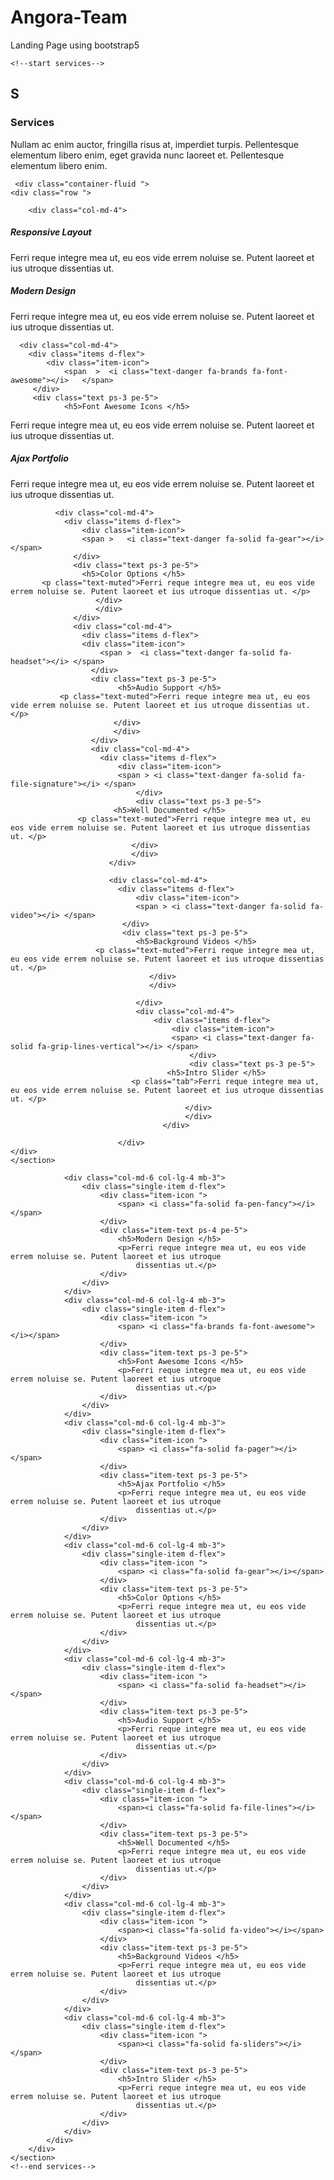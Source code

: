 # Angora-Team
Landing Page using bootstrap5

  <!DOCTYPE html>
<html lang="en">
<head>
    <meta charset="UTF-8">
    <meta http-equiv="X-UA-Compatible" content="IE=edge">
    <meta name="viewport" content="width=device-width, initial-scale=1.0">
    <title>Angora</title>
    <link rel="stylesheet" href="css/all.min.css">
    <link rel="stylesheet" href="css/bootstrap.min.css">
    <link rel="stylesheet" href="style.css">
<script src="js/bootstrap.min.js"></script>
</head>

<body>

    <!--start services-->

<section id="Services" class="our-service bg-gray p-4 m-5">
    <div class="title d-flex justify-content-center align-items-center position-relative">
        <h2 class="fw-bolder fa-solid"> S</h2>
        <h3 class="fw-bolder position-absolute mt-3 top-0">Services </h3>
    </div>
     <div class="line mt-3 "></div>
     <p class=" text-muted text-center m-3 p-3 ">Nullam ac enim auctor, fringilla risus at, imperdiet turpis. Pellentesque <br> elementum libero enim, eget gravida nunc laoreet et. Pellentesque <br> elementum libero enim. </p>

     <div class="container-fluid ">
    <div class="row ">
       
        <div class="col-md-4">
 <div class="items d-flex">
     <div class="item-icons">
     <span > <i class="text-danger fa-solid fa-laptop"></i> </span>
  </div>
  <div class="text ps-3 pe-5">
     <h5 class="">Responsive Layout </h5>
<p class="text-muted">Ferri reque integre mea ut, eu eos vide errem noluise se. Putent laoreet et ius utroque dissentias ut. </p>
        </div>
        </div>
   </div>

   <div class="col-md-4">
    <div class="items d-flex">
        <div class="item-icon">
        <span >  <i class="text-danger fa-solid fa-pen-ruler"></i>  </span>
</div>
<div class="text ps-3 pe-5">
        <h5 class="">Modern Design </h5>
<p class="text-muted">Ferri reque integre mea ut, eu eos vide errem noluise se. Putent laoreet et ius utroque dissentias ut. </p>
           </div>
           </div>
      </div>

      <div class="col-md-4">
        <div class="items d-flex">
            <div class="item-icon">
                <span  >  <i class="text-danger fa-brands fa-font-awesome"></i>   </span>
         </div> 
         <div class="text ps-3 pe-5">
                <h5>Font Awesome Icons </h5>
  <p>Ferri reque integre mea ut, eu eos vide errem noluise se. Putent laoreet et ius utroque dissentias ut. </p>
               </div>
               </div>
          </div>
          <div class="col-md-4">
            <div class="items d-flex">
                <div class="item-icon">
                <span >  <i class=" text-danger fa-solid fa-id-card"></i> </span>
                    </div>
                    <div class="text ps-3 pe-5">
               <h5>Ajax Portfolio </h5>
       <p class="text-muted">Ferri reque integre mea ut, eu eos vide errem noluise se. Putent laoreet et ius utroque dissentias ut. </p>
                   </div>
                   </div>
              </div>

              <div class="col-md-4">
                <div class="items d-flex">
                    <div class="item-icon">
                    <span >   <i class="text-danger fa-solid fa-gear"></i>  </span>
                  </div>
                  <div class="text ps-3 pe-5">
                    <h5>Color Options </h5>
           <p class="text-muted">Ferri reque integre mea ut, eu eos vide errem noluise se. Putent laoreet et ius utroque dissentias ut. </p>
                       </div>
                       </div>
                  </div>
                  <div class="col-md-4">
                    <div class="items d-flex">
                    <div class="item-icon">
                        <span >  <i class="text-danger fa-solid fa-headset"></i> </span>
                      </div>
                      <div class="text ps-3 pe-5">
                            <h5>Audio Support </h5>
               <p class="text-muted">Ferri reque integre mea ut, eu eos vide errem noluise se. Putent laoreet et ius utroque dissentias ut. </p>
                           </div>
                           </div>
                      </div>
                      <div class="col-md-4">
                        <div class="items d-flex">
                            <div class="item-icon">
                            <span > <i class="text-danger fa-solid fa-file-signature"></i> </span>
                                </div>
                                <div class="text ps-3 pe-5">
                           <h5>Well Documented </h5>
                   <p class="text-muted">Ferri reque integre mea ut, eu eos vide errem noluise se. Putent laoreet et ius utroque dissentias ut. </p>
                               </div>
                               </div>
                          </div>

                          <div class="col-md-4">
                            <div class="items d-flex">
                                <div class="item-icon">
                                <span > <i class="text-danger fa-solid fa-video"></i> </span>
                             </div>
                             <div class="text ps-3 pe-5">
                                <h5>Background Videos </h5>
                       <p class="text-muted">Ferri reque integre mea ut, eu eos vide errem noluise se. Putent laoreet et ius utroque dissentias ut. </p>
                                   </div>
                                   </div>
                      
                                </div>                   
                                <div class="col-md-4">
                                    <div class="items d-flex">
                                        <div class="item-icon">
                                        <span> <i class="text-danger fa-solid fa-grip-lines-vertical"></i> </span>
                                            </div>
                                            <div class="text ps-3 pe-5">
                                       <h5>Intro Slider </h5>
                               <p class="tab">Ferri reque integre mea ut, eu eos vide errem noluise se. Putent laoreet et ius utroque dissentias ut. </p>
                                           </div>
                                           </div>
                                      </div>
 
                            </div>
    </div>
    </section>
 <!--end services-->
                <div class="col-md-6 col-lg-4 mb-3">
                    <div class="single-item d-flex">
                        <div class="item-icon ">
                            <span> <i class="fa-solid fa-pen-fancy"></i></span>
                        </div>
                        <div class="item-text ps-4 pe-5">
                            <h5>Modern Design </h5>
                            <p>Ferri reque integre mea ut, eu eos vide errem noluise se. Putent laoreet et ius utroque
                                dissentias ut.</p>
                        </div>
                    </div>
                </div>
                <div class="col-md-6 col-lg-4 mb-3">
                    <div class="single-item d-flex">
                        <div class="item-icon ">
                            <span> <i class="fa-brands fa-font-awesome"></i></span>
                        </div>
                        <div class="item-text ps-3 pe-5">
                            <h5>Font Awesome Icons </h5>
                            <p>Ferri reque integre mea ut, eu eos vide errem noluise se. Putent laoreet et ius utroque
                                dissentias ut.</p>
                        </div>
                    </div>
                </div>
                <div class="col-md-6 col-lg-4 mb-3">
                    <div class="single-item d-flex">
                        <div class="item-icon ">
                            <span> <i class="fa-solid fa-pager"></i></span>
                        </div>
                        <div class="item-text ps-3 pe-5">
                            <h5>Ajax Portfolio </h5>
                            <p>Ferri reque integre mea ut, eu eos vide errem noluise se. Putent laoreet et ius utroque
                                dissentias ut.</p>
                        </div>
                    </div>
                </div>
                <div class="col-md-6 col-lg-4 mb-3">
                    <div class="single-item d-flex">
                        <div class="item-icon ">
                            <span> <i class="fa-solid fa-gear"></i></span>
                        </div>
                        <div class="item-text ps-3 pe-5">
                            <h5>Color Options </h5>
                            <p>Ferri reque integre mea ut, eu eos vide errem noluise se. Putent laoreet et ius utroque
                                dissentias ut.</p>
                        </div>
                    </div>
                </div>
                <div class="col-md-6 col-lg-4 mb-3">
                    <div class="single-item d-flex">
                        <div class="item-icon ">
                            <span> <i class="fa-solid fa-headset"></i></span>
                        </div>
                        <div class="item-text ps-3 pe-5">
                            <h5>Audio Support </h5>
                            <p>Ferri reque integre mea ut, eu eos vide errem noluise se. Putent laoreet et ius utroque
                                dissentias ut.</p>
                        </div>
                    </div>
                </div>
                <div class="col-md-6 col-lg-4 mb-3">
                    <div class="single-item d-flex">
                        <div class="item-icon ">
                            <span><i class="fa-solid fa-file-lines"></i></span>
                        </div>
                        <div class="item-text ps-3 pe-5">
                            <h5>Well Documented </h5>
                            <p>Ferri reque integre mea ut, eu eos vide errem noluise se. Putent laoreet et ius utroque
                                dissentias ut.</p>
                        </div>
                    </div>
                </div>
                <div class="col-md-6 col-lg-4 mb-3">
                    <div class="single-item d-flex">
                        <div class="item-icon ">
                            <span><i class="fa-solid fa-video"></i></span>
                        </div>
                        <div class="item-text ps-3 pe-5">
                            <h5>Background Videos </h5>
                            <p>Ferri reque integre mea ut, eu eos vide errem noluise se. Putent laoreet et ius utroque
                                dissentias ut.</p>
                        </div>
                    </div>
                </div>
                <div class="col-md-6 col-lg-4 mb-3">
                    <div class="single-item d-flex">
                        <div class="item-icon ">
                            <span><i class="fa-solid fa-sliders"></i></span>
                        </div>
                        <div class="item-text ps-3 pe-5">
                            <h5>Intro Slider </h5>
                            <p>Ferri reque integre mea ut, eu eos vide errem noluise se. Putent laoreet et ius utroque
                                dissentias ut.</p>
                        </div>
                    </div>
                </div>
            </div>
        </div>
    </section>
    <!--end services-->

                      
